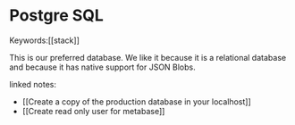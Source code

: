 # Postgre SQL 
Keywords:[[stack]]

This is our preferred database. We like it because it is a relational database and because it has native support for JSON Blobs.  

linked notes: 

- [[Create a copy of the production database in your localhost]]
- [[Create read only user for metabase]]
